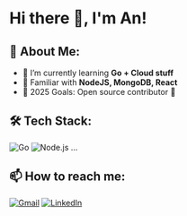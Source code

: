 # Hi there 👋, I'm An!

## 🚀 About Me:
- 🌱 I’m currently learning **Go + Cloud stuff**
- 🧠 Familiar with **NodeJS, MongoDB, React**
- 🎯 2025 Goals: Open source contributor 🚀

## 🛠️ Tech Stack:
![Go](https://img.shields.io/badge/Go-00ADD8?style=flat&logo=go&logoColor=white)
![Node.js](https://img.shields.io/badge/Node.js-339933?style=flat&logo=node.js&logoColor=white)
...

## 📫 How to reach me:
[![Gmail](https://img.shields.io/badge/-Gmail-D14836?style=flat&logo=gmail&logoColor=white)](mailto:youremail@gmail.com)
[![LinkedIn](https://img.shields.io/badge/-LinkedIn-blue?style=flat&logo=linkedin&logoColor=white)](https://linkedin.com/in/yourname)
